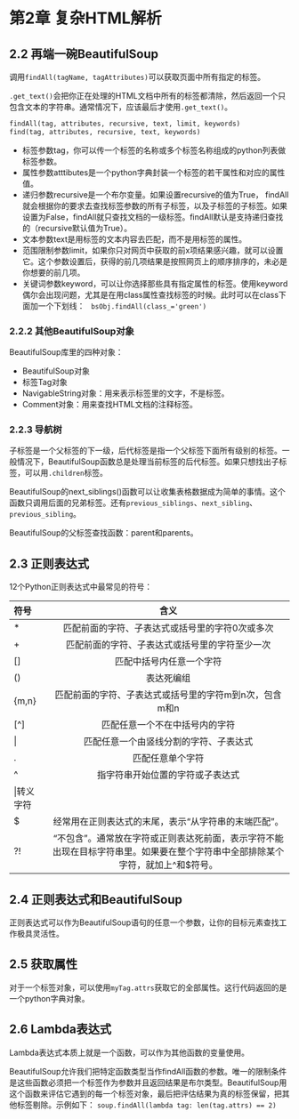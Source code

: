# 第2章 复杂HTML解析
## 2.2 再端一碗BeautifulSoup
调用`findAll(tagName, tagAttributes)`可以获取页面中所有指定的标签。

`.get_text()`会把你正在处理的HTML文档中所有的标签都清除，然后返回一个只包含文本的字符串。通常情况下，应该最后才使用`.get_text()`。
``` python
findAll(tag, attributes, recursive, text, limit, keywords)
find(tag, attributes, recursive, text, keywords)
```
+ 标签参数tag，你可以传一个标签的名称或多个标签名称组成的python列表做标签参数。
+ 属性参数atttibutes是一个python字典封装一个标签的若干属性和对应的属性值。
+ 递归参数recursive是一个布尔变量。如果设置recursive的值为True， findAll就会根据你的要求去查找标签参数的所有子标签，以及子标签的子标签。如果设置为False，findAll就只查找文档的一级标签。findAll默认是支持递归查找的（recursive默认值为True）。
+ 文本参数text是用标签的文本内容去匹配，而不是用标签的属性。
+ 范围限制参数limit，如果你只对网页中获取的前x项结果感兴趣，就可以设置它。这个参数设置后，获得的前几项结果是按照网页上的顺序排序的，未必是你想要的前几项。
+ 关键词参数keyword，可以让你选择那些具有指定属性的标签。使用keyword偶尔会出现问题，尤其是在用class属性查找标签的时候。此时可以在class下面加一个下划线：
` bsObj.findAll(class_='green')`

### 2.2.2 其他BeautifulSoup对象
BeautifulSoup库里的四种对象：
+ BeautifulSoup对象
+ 标签Tag对象
+ NavigableString对象：用来表示标签里的文字，不是标签。
+ Comment对象：用来查找HTML文档的注释标签。

### 2.2.3 导航树
子标签是一个父标签的下一级，后代标签是指一个父标签下面所有级别的标签。一般情况下，BeautifulSoup函数总是处理当前标签的后代标签。如果只想找出子标签，可以用`.children`标签。

BeautifulSoup的next_siblings()函数可以让收集表格数据成为简单的事情。这个函数只调用后面的兄弟标签。还有`previous_siblings`、`next_sibling`、`previous_sibling`。

BeautifulSoup的父标签查找函数：parent和parents。
## 2.3 正则表达式
12个Python正则表达式中最常见的符号：

| 符号 | 含义|
| :---- | :-----:|
|*| 匹配前面的字符、子表达式或括号里的字符0次或多次
|+| 匹配前面的字符、子表达式或括号里的字符至少一次
|[]|匹配中括号内任意一个字符
|()|表达死编组
|{m,n}|匹配前面的字符、子表达式或括号里的字符m到n次，包含m和n
|[^]|匹配任意一个不在中括号内的字符
| &#124; |匹配任意一个由竖线分割的字符、子表达式
|.|匹配任意单个字符
|^|指字符串开始位置的字符或子表达式
|\\|转义字符
|$|经常用在正则表达式的末尾，表示“从字符串的末端匹配”。
|?!|“不包含”。通常放在字符或正则表达死前面，表示字符不能出现在目标字符串里。如果要在整个字符串中全部排除某个字符，就加上^和$符号。
## 2.4 正则表达式和BeautifulSoup
正则表达式可以作为BeautifulSoup语句的任意一个参数，让你的目标元素查找工作极具灵活性。
## 2.5 获取属性
对于一个标签对象，可以使用`myTag.attrs`获取它的全部属性。这行代码返回的是一个python字典对象。
## 2.6 Lambda表达式
Lambda表达式本质上就是一个函数，可以作为其他函数的变量使用。

BeautifulSoup允许我们把特定函数类型当作findAll函数的参数。唯一的限制条件是这些函数必须把一个标签作为参数并且返回结果是布尔类型。BeautifulSoup用这个函数来评估它遇到的每一个标签对象，最后把评估结果为真的标签保留，把其他标签剔除。示例如下：
`soup.findAll(lambda tag: len(tag.attrs) == 2)`
